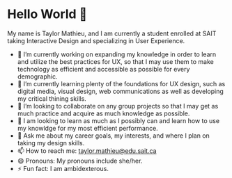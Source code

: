 # Hello World 👋




My name is Taylor Mathieu, and I am currently a student enrolled at SAIT taking Interactive Design and specializing in User Experience. 

- 🔭 I’m currently working on expanding my knowledge in order to learn and utilize the best practices for UX, so that I may use them to make technology as efficient and accessible as possible for every demographic. 
- 🌱 I’m currently learning plenty of the foundations for UX design, such as digital media, visual design, web communications as well as developing my critical thining skills. 
- 👯 I’m looking to collaborate on any group projects so that I may get as much practice and acquire as much knowledge as possible. 
- 🤔 I am looking to learn as much as I possibly can and learn how to use my knowldge for my most efficient performance. 
- 💬 Ask me about my career goals, my interests, and where I plan on taking my design skills.
- 📫 How to reach me: taylor.mathieu@edu.sait.ca
- 😄 Pronouns: My pronouns include she/her.
- ⚡ Fun fact: I am ambidexterous. 

